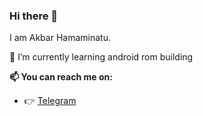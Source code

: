 ### Hi there 👋

I am Akbar Hamaminatu.

🌱 I’m currently learning android rom building

**📫 You can reach me on:**

- 👉 [Telegram](https://telegram.me/hamaminatu)
